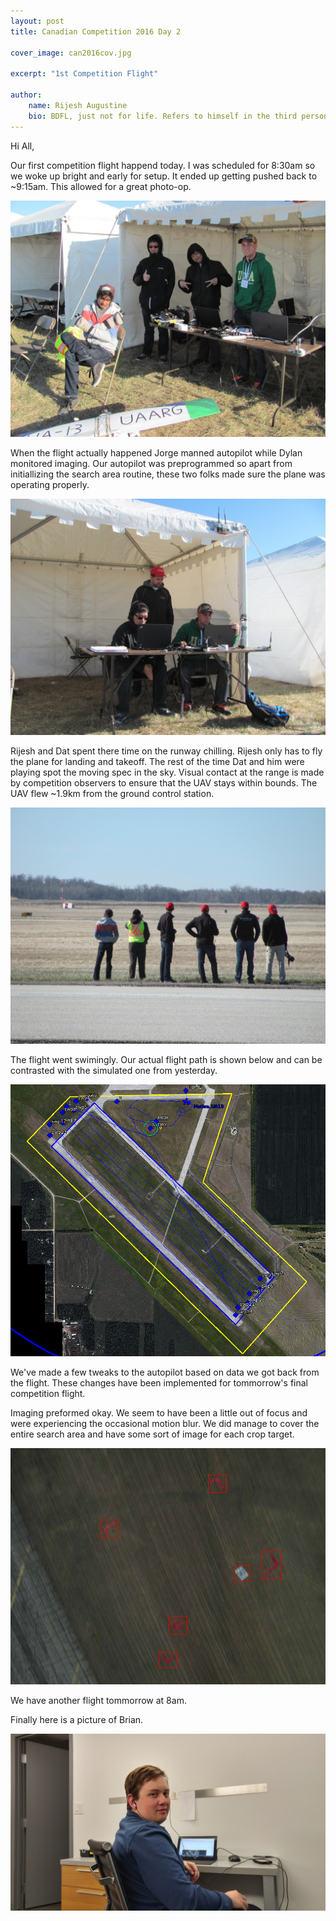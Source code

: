 ```yaml
---
layout: post
title: Canadian Competition 2016 Day 2

cover_image: can2016cov.jpg

excerpt: "1st Competition Flight"

author:
    name: Rijesh Augustine
    bio: BDFL, just not for life. Refers to himself in the third person.
---
```


Hi All,

Our first competition flight happend today. I was scheduled for 8:30am so we woke up bright and early for setup. It ended up getting pushed back to ~9:15am. This allowed for a great photo-op. 

<div class="full zoomable"><img src="/images/gangsters.jpg"></div>

When the flight actually happened Jorge manned autopilot while Dylan monitored imaging. Our autopilot was preprogrammed so apart from initiallizing the search area routine, these two folks made sure the plane was operating properly. 

<div class="full zoomable"><img src="/images/monitoring.jpg"></div>

Rijesh and Dat spent there time on the runway chilling. Rijesh only has to fly the plane for landing and takeoff. The rest of the time Dat and him were playing spot the moving spec in the sky. Visual contact at the range is made by competition observers to ensure that the UAV stays within bounds. The UAV flew ~1.9km from the ground control station.

 <div class="full zoomable"><img src="/images/chilling.jpg"></div>


The flight went swimingly. Our actual flight path is shown below and can be contrasted with the simulated one from yesterday.

 <div class="full zoomable"><img src="/images/compday2real.png"></div>

We've made a few tweaks to the autopilot based on data we got back from the flight. These changes have been implemented for tommorrow's final competition flight.

Imaging preformed okay. We seem to have been a little out of focus and were experiencing the occasional motion blur. We did manage to cover the entire search area and have some sort of image for each crop target.

<div class="full zoomable"><img src="/images/can2016target.jpg"></div>

We have another flight tommorrow at 8am.

Finally here is a picture of Brian.

<div class="full zoomable"><img src="/images/brian.jpg"></div>



